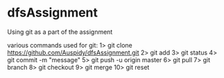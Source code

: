 # dfsAssignment
Using git as a part of the assignment

various commands used for git:
1> git clone https://github.com/Auspidy/dfsAssignment.git
2> git add <file-name> 
3> git status
4> git commit -m "message"
5> git push -u origin master
6> git pull
7> git branch <branch-name> 
8> git checkout <branch-name>
9> git merge <branch-name>
10> git reset <file name>
